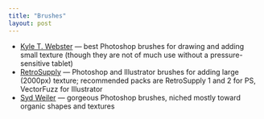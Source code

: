 ```yaml
---
title: "Brushes"
layout: post
---
```


- [Kyle T. Webster](https://www.kylebrush.com/) — best Photoshop brushes for drawing and adding small texture (though they are not of much use without a pressure-sensitive tablet)
- [RetroSupply](http://www.retrosupply.co/collections/brushes) — Photoshop and Illustrator brushes for adding large (2000px) texture; recommended packs are RetroSupply 1 and 2 for PS, VectorFuzz for Illustrator
- [Syd Weiler](https://patreon.com/sydweiler) — gorgeous Photoshop brushes, niched mostly toward organic shapes and textures
